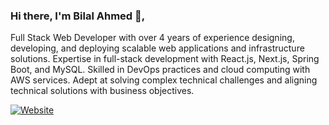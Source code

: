 ### Hi there, I'm Bilal Ahmed 👋,
Full Stack Web Developer with over 4 years of experience designing, developing, and deploying scalable web applications and infrastructure solutions. Expertise in full-stack development with React.js, Next.js, Spring Boot, and MySQL. Skilled in DevOps practices and cloud computing with AWS services. Adept at solving complex technical challenges and aligning technical solutions with business objectives.

[![Website](https://img.shields.io/website?label=Bilal-Ahmed-Dev.com&style=for-the-badge&url=https%3A%2F%2Fwww.bilal-ahmed-dev.com)](https://www.bilal-ahmed-dev.com)
